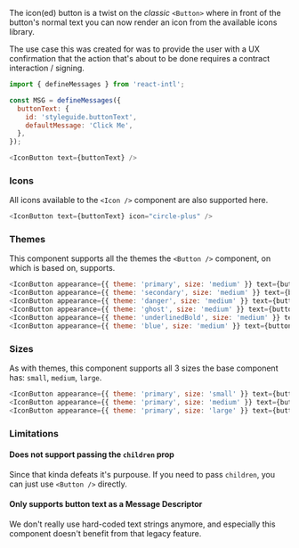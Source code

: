 
The icon(ed) button is a twist on the _classic_ `<Button>` where in front of the button's normal text you can now render an icon from the available icons library.

The use case this was created for was to provide the user with a UX confirmation that the action that's about to be done requires a contract interaction / signing.

```js
import { defineMessages } from 'react-intl';

const MSG = defineMessages({
  buttonText: {
    id: 'styleguide.buttonText',
    defaultMessage: 'Click Me',
  },
});
```

```js
<IconButton text={buttonText} />
```

### Icons

All icons available to the `<Icon />` component are also supported here.

```js
<IconButton text={buttonText} icon="circle-plus" />
```

### Themes

This component supports all the themes the `<Button />` component, on which is based on, supports.

```js
<IconButton appearance={{ theme: 'primary', size: 'medium' }} text={buttonText} />
<IconButton appearance={{ theme: 'secondary', size: 'medium' }} text={buttonText} />
<IconButton appearance={{ theme: 'danger', size: 'medium' }} text={buttonText} />
<IconButton appearance={{ theme: 'ghost', size: 'medium' }} text={buttonText} />
<IconButton appearance={{ theme: 'underlinedBold', size: 'medium' }} text={buttonText} />
<IconButton appearance={{ theme: 'blue', size: 'medium' }} text={buttonText} />
```

### Sizes

As with themes, this component supports all 3 sizes the base component has: `small`, `medium`, `large`.

```js
<IconButton appearance={{ theme: 'primary', size: 'small' }} text={buttonText} />
<IconButton appearance={{ theme: 'primary', size: 'medium' }} text={buttonText} />
<IconButton appearance={{ theme: 'primary', size: 'large' }} text={buttonText} />
```

### Limitations

#### Does not support passing the `children` prop

Since that kinda defeats it's purpouse. If you need to pass `children`, you can just use `<Button />` directly.

#### Only supports button text as a Message Descriptor

We don't really use hard-coded text strings anymore, and especially this component doesn't benefit from that legacy feature.
